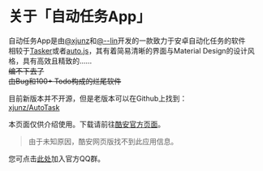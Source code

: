 # 关于「自动任务App」
自动任务App是由[@xjunz](https://github.com/xjunz/)和[@--lin](about:blank)开发的一款致力于安卓自动化任务的软件<br>
相较于[Tasker](https://tasker.joaoapps.com/)或者[auto.js](https://kdxhub.github.io/api/alert.htm?text=Auto.js全网下架想什么呢)，其有着简易清晰的界面与Material Design的设计风格，具有高效且精致的……<br>
~~编不下去了~~<br>
~~由Bug和100+ Todo构成的烂尾软件~~

目前新版本并不开源，但是老版本可以在Github上找到：<br>
[xjunz/AutoTask](https://github.com/xjunz/AutoTask)

本页面仅供介绍使用。下载请前往[酷安官方页面](https://www.coolapk.com/apk/top.xjunz.tasker)。
> 由于未知原因，酷安网页版找不到此应用信息。

您可点击[此处](https://qm.qq.com/cgi-bin/qm/qr?k=RhYAIvFCODAcbssnqMvylFBLU4CBPBmo&&group_code=258644994)加入官方QQ群。